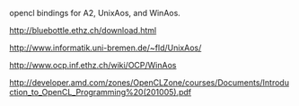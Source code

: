 opencl bindings for A2, UnixAos, and WinAos.

http://bluebottle.ethz.ch/download.html

http://www.informatik.uni-bremen.de/~fld/UnixAos/

http://www.ocp.inf.ethz.ch/wiki/OCP/WinAos

http://developer.amd.com/zones/OpenCLZone/courses/Documents/Introduction_to_OpenCL_Programming%20(201005).pdf
